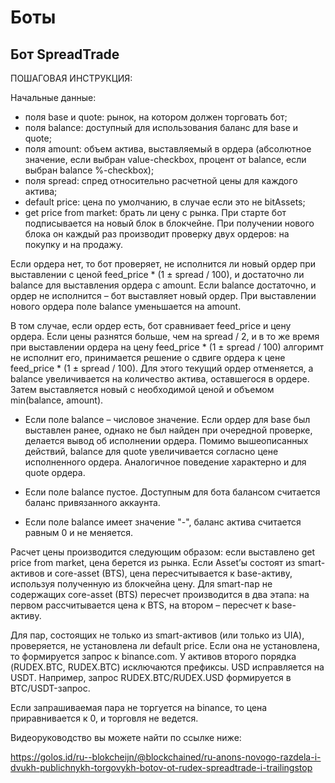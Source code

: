 # Боты

## Бот SpreadTrade

ПОШАГОВАЯ ИНСТРУКЦИЯ:

Начальные данные:

* поля base и quote: рынок, на котором должен торговать бот;
* поля balance: доступный для использования баланс для base и quote;
* поля amount: объем актива, выставляемый в ордера (абсолютное значение, если выбран value-checkbox, процент от balance, если выбран balance %-checkbox);
* поля spread: спред относительно расчетной цены для каждого актива;
* default price: цена по умолчанию, в случае если это не bitAssets;
* get price from market: брать ли цену с рынка.
При старте бот подписывается на новый блок в блокчейне. При получении нового блока он каждый раз производит проверку двух ордеров: на покупку и на продажу.

Если ордера нет, то бот проверяет, не исполнится ли новый ордер при выставлении с ценой feed_price * (1 ± spread / 100), и достаточно ли balance для выставления ордера с amount.
Если balance достаточно, и ордер не исполнится – бот выставляет новый ордер. При выставлении нового ордера поле balance уменьшается на amount.

В том случае, если ордер есть, бот сравнивает feed_price и цену ордера. Если цены разнятся больше, чем на spread / 2, и в то же время при выставлении ордера на цену feed_price * (1 ± spread / 100) алгоримт не исполнит его, принимается решение о сдвиге ордера к цене feed_price * (1 ± spread / 100).
Для этого текущий ордер отменяется, а balance увеличивается на количество актива, оставшегося в ордере. Затем выставляется новый с необходимой ценой и объемом min(balance, amount).

* Если поле balance – числовое значение. Если ордер для base был выставлен ранее, однако не был найден при очередной проверке, делается вывод об исполнении ордера. Помимо вышеописанных действий, balance для quote увеличивается согласно цене исполненного ордера. Аналогичное поведение характерно и для quote ордера.

* Если поле balance пустое. Доступным для бота балансом считается баланс привязанного аккаунта.
* Если поле balance имеет значение "-", баланс актива считается равным 0 и не меняется.

Расчет цены производится следующим образом: если выставлено get price from market, цена берется из рынка. Если Asset’ы состоят из smart-активов и core-asset (BTS), цена пересчитывается к base-активу, используя полученную из блокчейна цену. Для smart-пар не содержащих core-asset (BTS) пересчет производится в два этапа: на первом рассчитывается цена к BTS, на втором – пересчет к base-активу.

Для пар, состоящих не только из smart-активов (или только из UIA), проверяется, не установлена ли default price. Если она не установлена, то формируется запрос к binance.com. У активов второго порядка (RUDEX.BTC, RUDEX.BTC) исключаются префиксы. USD исправляется на USDT. Например, запрос RUDEX.BTC/RUDEX.USD формируется в BTC/USDT-запрос.

Если запрашиваемая пара не торгуется на binance, то цена приравнивается к 0, и торговля не ведется.

Видеоруководство вы можете найти по ссылке ниже:

https://golos.id/ru--blokcheijn/@blockchained/ru-anons-novogo-razdela-i-dvukh-publichnykh-torgovykh-botov-ot-rudex-spreadtrade-i-trailingstop